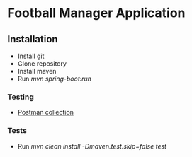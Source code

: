 # Football Manager Application

## Installation

- Install git
- Clone repository
- Install maven
- Run *mvn spring-boot:run*

### Testing

- [Postman collection](https://github.com/lyzunyktaras/FootballManager/tree/main/src/main/resources/postman)

### Tests

- Run *mvn clean install -Dmaven.test.skip=false test*
